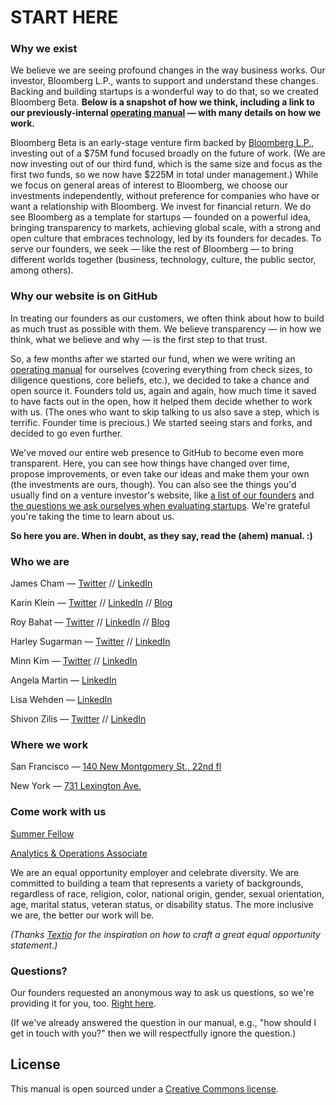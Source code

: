 # START HERE

### Why we exist
We believe we are seeing profound changes in the way business works. Our investor, Bloomberg L.P., wants to support and understand these changes. Backing and building startups is a wonderful way to do that, so we created Bloomberg Beta. **Below is a snapshot of how we think, including a link to our previously-internal [operating manual](https://github.com/Bloomberg-Beta/Manual/blob/master/1%20-%20Manual.md) —  with many details on how we work.**

Bloomberg Beta is an early-stage venture firm backed by [Bloomberg L.P.](https://www.bloomberg.com/company/), investing out of a $75M fund focused broadly on the future of work. (We are now investing out of our third fund, which is the same size and focus as the first two funds, so we now have $225M in total under management.) While we focus on general areas of interest to Bloomberg, we choose our investments independently, without preference for companies who have or want a relationship with Bloomberg. We invest for financial return. We do see Bloomberg as a template for startups — founded on a powerful idea, bringing transparency to markets, achieving global scale, with a strong and open culture that embraces technology, led by its founders for decades. To serve our founders, we seek — like the rest of Bloomberg — to bring different worlds together (business, technology, culture, the public sector, among others).

### Why our website is on GitHub
In treating our founders as our customers, we often think about how to build as much trust as possible with them. We believe transparency — in how we think, what we believe and why — is the first step to that trust.

So, a few months after we started our fund, when we were writing an [operating manual](https://github.com/Bloomberg-Beta/Manual/blob/master/1%20-%20Manual.md) for ourselves (covering everything from check sizes, to diligence questions, core beliefs, etc.), we decided to take a chance and open source it. Founders told us, again and again, how much time it saved to have facts out in the open, how it helped them decide whether to work with us. (The ones who want to skip talking to us also save a step, which is terrific. Founder time is precious.) We started seeing stars and forks, and decided to go even further.

We've moved our entire web presence to GitHub to become even more transparent. Here, you can see how things have changed over time, propose improvements, or even take our ideas and make them your own (the investments are ours, though). You can also see the things you'd usually find on a venture investor's website, like [a list of our founders](https://github.com/Bloomberg-Beta/Manual/blob/master/2%20-%20In%20our%20portfolio.md) and [the questions we ask ourselves when evaluating startups](https://github.com/Bloomberg-Beta/Manual/blob/master/3%20-%20Criteria%20for%20investing.md). We're grateful you're taking the time to learn about us.

**So here you are. When in doubt, as they say, read the (ahem) manual. :)**

### Who we are

James Cham — [Twitter](https://twitter.com/jamescham) // [LinkedIn](https://www.linkedin.com/in/jcham)

Karin Klein — [Twitter](https://twitter.com/karinklein) // [LinkedIn](https://www.linkedin.com/in/karinklein) // [Blog](https://medium.com/@Karin)

Roy Bahat — [Twitter](https://twitter.com/roybahat) // [LinkedIn](https://www.linkedin.com/in/roybahat) // [Blog](http://also.roybahat.com/)

Harley Sugarman — [Twitter](https://twitter.com/harleysugarman) // [LinkedIn](https://www.linkedin.com/in/harleysugarman/)

Minn Kim — [Twitter](https://twitter.com/minney_cat) // [LinkedIn](https://www.linkedin.com/in/minnkim/)

Angela Martin — [LinkedIn](https://www.linkedin.com/in/martinangela/)

Lisa Wehden — [LinkedIn](https://www.linkedin.com/in/lisa-wehden-aa111385)

Shivon Zilis — [Twitter](https://twitter.com/shivon) // [LinkedIn](https://www.linkedin.com/pub/shivon-zilis/7/b35/281)

### Where we work
San Francisco — [140 New Montgomery St., 22nd fl](http://goo.gl/49X6hu)

New York — [731 Lexington Ave.](http://goo.gl/tt3m7f)

### Come work with us
[Summer Fellow](https://docs.google.com/forms/d/e/1FAIpQLSf8mquNinBbleqpwms3BOeaOMT5b0Tkq6g6SxNxt_aribGtGA/viewform)

[Analytics & Operations Associate](https://medium.com/@Karin/beta-operations-and-analytics-associate-c5b54c52560e)

We are an equal opportunity employer and celebrate diversity. We are committed to building a team that represents a variety of backgrounds, regardless of race, religion, color, national origin, gender, sexual orientation, age, marital status, veteran status, or disability status. The more inclusive we are, the better our work will be.

*(Thanks [Textio](https://textio.com/blog/how-to-craft-a-sincere-equal-opportunity-employer-statement/28880187459) for the inspiration on how to craft a great equal opportunity statement.)*

### Questions?

Our founders requested an anonymous way to ask us questions, so we're providing it for you, too. [Right here](http://tiny.cc/AUA).  

(If we've already answered the question in our manual, e.g., "how should I get in touch with you?" then we will respectfully ignore the question.)

## License
This manual is open sourced under a [Creative Commons license](http://creativecommons.org/licenses/by/3.0/deed.en_US).
